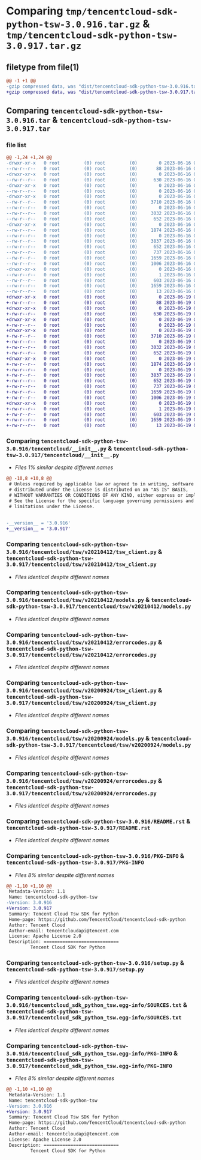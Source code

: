 # Comparing `tmp/tencentcloud-sdk-python-tsw-3.0.916.tar.gz` & `tmp/tencentcloud-sdk-python-tsw-3.0.917.tar.gz`

## filetype from file(1)

```diff
@@ -1 +1 @@
-gzip compressed data, was "dist/tencentcloud-sdk-python-tsw-3.0.916.tar", last modified: Fri Jun 16 00:44:50 2023, max compression
+gzip compressed data, was "dist/tencentcloud-sdk-python-tsw-3.0.917.tar", last modified: Mon Jun 19 00:36:55 2023, max compression
```

## Comparing `tencentcloud-sdk-python-tsw-3.0.916.tar` & `tencentcloud-sdk-python-tsw-3.0.917.tar`

### file list

```diff
@@ -1,24 +1,24 @@
-drwxr-xr-x   0 root         (0) root         (0)        0 2023-06-16 00:44:50.000000 tencentcloud-sdk-python-tsw-3.0.916/
--rw-r--r--   0 root         (0) root         (0)       88 2023-06-16 00:44:50.000000 tencentcloud-sdk-python-tsw-3.0.916/setup.cfg
-drwxr-xr-x   0 root         (0) root         (0)        0 2023-06-16 00:44:50.000000 tencentcloud-sdk-python-tsw-3.0.916/tencentcloud/
--rw-r--r--   0 root         (0) root         (0)      630 2023-06-16 00:44:50.000000 tencentcloud-sdk-python-tsw-3.0.916/tencentcloud/__init__.py
-drwxr-xr-x   0 root         (0) root         (0)        0 2023-06-16 00:44:50.000000 tencentcloud-sdk-python-tsw-3.0.916/tencentcloud/tsw/
--rw-r--r--   0 root         (0) root         (0)        0 2023-06-16 00:44:50.000000 tencentcloud-sdk-python-tsw-3.0.916/tencentcloud/tsw/__init__.py
-drwxr-xr-x   0 root         (0) root         (0)        0 2023-06-16 00:44:50.000000 tencentcloud-sdk-python-tsw-3.0.916/tencentcloud/tsw/v20210412/
--rw-r--r--   0 root         (0) root         (0)     3710 2023-06-16 00:44:50.000000 tencentcloud-sdk-python-tsw-3.0.916/tencentcloud/tsw/v20210412/tsw_client.py
--rw-r--r--   0 root         (0) root         (0)        0 2023-06-16 00:44:50.000000 tencentcloud-sdk-python-tsw-3.0.916/tencentcloud/tsw/v20210412/__init__.py
--rw-r--r--   0 root         (0) root         (0)     3032 2023-06-16 00:44:50.000000 tencentcloud-sdk-python-tsw-3.0.916/tencentcloud/tsw/v20210412/models.py
--rw-r--r--   0 root         (0) root         (0)      652 2023-06-16 00:44:50.000000 tencentcloud-sdk-python-tsw-3.0.916/tencentcloud/tsw/v20210412/errorcodes.py
-drwxr-xr-x   0 root         (0) root         (0)        0 2023-06-16 00:44:50.000000 tencentcloud-sdk-python-tsw-3.0.916/tencentcloud/tsw/v20200924/
--rw-r--r--   0 root         (0) root         (0)     1874 2023-06-16 00:44:50.000000 tencentcloud-sdk-python-tsw-3.0.916/tencentcloud/tsw/v20200924/tsw_client.py
--rw-r--r--   0 root         (0) root         (0)        0 2023-06-16 00:44:50.000000 tencentcloud-sdk-python-tsw-3.0.916/tencentcloud/tsw/v20200924/__init__.py
--rw-r--r--   0 root         (0) root         (0)     3837 2023-06-16 00:44:50.000000 tencentcloud-sdk-python-tsw-3.0.916/tencentcloud/tsw/v20200924/models.py
--rw-r--r--   0 root         (0) root         (0)      652 2023-06-16 00:44:50.000000 tencentcloud-sdk-python-tsw-3.0.916/tencentcloud/tsw/v20200924/errorcodes.py
--rw-r--r--   0 root         (0) root         (0)      737 2023-06-16 00:44:50.000000 tencentcloud-sdk-python-tsw-3.0.916/README.rst
--rw-r--r--   0 root         (0) root         (0)     1659 2023-06-16 00:44:50.000000 tencentcloud-sdk-python-tsw-3.0.916/PKG-INFO
--rw-r--r--   0 root         (0) root         (0)     1006 2023-06-16 00:44:50.000000 tencentcloud-sdk-python-tsw-3.0.916/setup.py
-drwxr-xr-x   0 root         (0) root         (0)        0 2023-06-16 00:44:50.000000 tencentcloud-sdk-python-tsw-3.0.916/tencentcloud_sdk_python_tsw.egg-info/
--rw-r--r--   0 root         (0) root         (0)        1 2023-06-16 00:44:50.000000 tencentcloud-sdk-python-tsw-3.0.916/tencentcloud_sdk_python_tsw.egg-info/dependency_links.txt
--rw-r--r--   0 root         (0) root         (0)      603 2023-06-16 00:44:50.000000 tencentcloud-sdk-python-tsw-3.0.916/tencentcloud_sdk_python_tsw.egg-info/SOURCES.txt
--rw-r--r--   0 root         (0) root         (0)     1659 2023-06-16 00:44:50.000000 tencentcloud-sdk-python-tsw-3.0.916/tencentcloud_sdk_python_tsw.egg-info/PKG-INFO
--rw-r--r--   0 root         (0) root         (0)       13 2023-06-16 00:44:50.000000 tencentcloud-sdk-python-tsw-3.0.916/tencentcloud_sdk_python_tsw.egg-info/top_level.txt
+drwxr-xr-x   0 root         (0) root         (0)        0 2023-06-19 00:36:55.000000 tencentcloud-sdk-python-tsw-3.0.917/
+-rw-r--r--   0 root         (0) root         (0)       88 2023-06-19 00:36:55.000000 tencentcloud-sdk-python-tsw-3.0.917/setup.cfg
+drwxr-xr-x   0 root         (0) root         (0)        0 2023-06-19 00:36:55.000000 tencentcloud-sdk-python-tsw-3.0.917/tencentcloud/
+-rw-r--r--   0 root         (0) root         (0)      630 2023-06-19 00:36:54.000000 tencentcloud-sdk-python-tsw-3.0.917/tencentcloud/__init__.py
+drwxr-xr-x   0 root         (0) root         (0)        0 2023-06-19 00:36:55.000000 tencentcloud-sdk-python-tsw-3.0.917/tencentcloud/tsw/
+-rw-r--r--   0 root         (0) root         (0)        0 2023-06-19 00:36:54.000000 tencentcloud-sdk-python-tsw-3.0.917/tencentcloud/tsw/__init__.py
+drwxr-xr-x   0 root         (0) root         (0)        0 2023-06-19 00:36:55.000000 tencentcloud-sdk-python-tsw-3.0.917/tencentcloud/tsw/v20210412/
+-rw-r--r--   0 root         (0) root         (0)     3710 2023-06-19 00:36:54.000000 tencentcloud-sdk-python-tsw-3.0.917/tencentcloud/tsw/v20210412/tsw_client.py
+-rw-r--r--   0 root         (0) root         (0)        0 2023-06-19 00:36:54.000000 tencentcloud-sdk-python-tsw-3.0.917/tencentcloud/tsw/v20210412/__init__.py
+-rw-r--r--   0 root         (0) root         (0)     3032 2023-06-19 00:36:54.000000 tencentcloud-sdk-python-tsw-3.0.917/tencentcloud/tsw/v20210412/models.py
+-rw-r--r--   0 root         (0) root         (0)      652 2023-06-19 00:36:55.000000 tencentcloud-sdk-python-tsw-3.0.917/tencentcloud/tsw/v20210412/errorcodes.py
+drwxr-xr-x   0 root         (0) root         (0)        0 2023-06-19 00:36:55.000000 tencentcloud-sdk-python-tsw-3.0.917/tencentcloud/tsw/v20200924/
+-rw-r--r--   0 root         (0) root         (0)     1874 2023-06-19 00:36:55.000000 tencentcloud-sdk-python-tsw-3.0.917/tencentcloud/tsw/v20200924/tsw_client.py
+-rw-r--r--   0 root         (0) root         (0)        0 2023-06-19 00:36:55.000000 tencentcloud-sdk-python-tsw-3.0.917/tencentcloud/tsw/v20200924/__init__.py
+-rw-r--r--   0 root         (0) root         (0)     3837 2023-06-19 00:36:55.000000 tencentcloud-sdk-python-tsw-3.0.917/tencentcloud/tsw/v20200924/models.py
+-rw-r--r--   0 root         (0) root         (0)      652 2023-06-19 00:36:55.000000 tencentcloud-sdk-python-tsw-3.0.917/tencentcloud/tsw/v20200924/errorcodes.py
+-rw-r--r--   0 root         (0) root         (0)      737 2023-06-19 00:36:54.000000 tencentcloud-sdk-python-tsw-3.0.917/README.rst
+-rw-r--r--   0 root         (0) root         (0)     1659 2023-06-19 00:36:55.000000 tencentcloud-sdk-python-tsw-3.0.917/PKG-INFO
+-rw-r--r--   0 root         (0) root         (0)     1006 2023-06-19 00:36:54.000000 tencentcloud-sdk-python-tsw-3.0.917/setup.py
+drwxr-xr-x   0 root         (0) root         (0)        0 2023-06-19 00:36:55.000000 tencentcloud-sdk-python-tsw-3.0.917/tencentcloud_sdk_python_tsw.egg-info/
+-rw-r--r--   0 root         (0) root         (0)        1 2023-06-19 00:36:55.000000 tencentcloud-sdk-python-tsw-3.0.917/tencentcloud_sdk_python_tsw.egg-info/dependency_links.txt
+-rw-r--r--   0 root         (0) root         (0)      603 2023-06-19 00:36:55.000000 tencentcloud-sdk-python-tsw-3.0.917/tencentcloud_sdk_python_tsw.egg-info/SOURCES.txt
+-rw-r--r--   0 root         (0) root         (0)     1659 2023-06-19 00:36:55.000000 tencentcloud-sdk-python-tsw-3.0.917/tencentcloud_sdk_python_tsw.egg-info/PKG-INFO
+-rw-r--r--   0 root         (0) root         (0)       13 2023-06-19 00:36:55.000000 tencentcloud-sdk-python-tsw-3.0.917/tencentcloud_sdk_python_tsw.egg-info/top_level.txt
```

### Comparing `tencentcloud-sdk-python-tsw-3.0.916/tencentcloud/__init__.py` & `tencentcloud-sdk-python-tsw-3.0.917/tencentcloud/__init__.py`

 * *Files 1% similar despite different names*

```diff
@@ -10,8 +10,8 @@
 # Unless required by applicable law or agreed to in writing, software
 # distributed under the License is distributed on an "AS IS" BASIS,
 # WITHOUT WARRANTIES OR CONDITIONS OF ANY KIND, either express or implied.
 # See the License for the specific language governing permissions and
 # limitations under the License.
 
 
-__version__ = '3.0.916'
+__version__ = '3.0.917'
```

### Comparing `tencentcloud-sdk-python-tsw-3.0.916/tencentcloud/tsw/v20210412/tsw_client.py` & `tencentcloud-sdk-python-tsw-3.0.917/tencentcloud/tsw/v20210412/tsw_client.py`

 * *Files identical despite different names*

### Comparing `tencentcloud-sdk-python-tsw-3.0.916/tencentcloud/tsw/v20210412/models.py` & `tencentcloud-sdk-python-tsw-3.0.917/tencentcloud/tsw/v20210412/models.py`

 * *Files identical despite different names*

### Comparing `tencentcloud-sdk-python-tsw-3.0.916/tencentcloud/tsw/v20210412/errorcodes.py` & `tencentcloud-sdk-python-tsw-3.0.917/tencentcloud/tsw/v20210412/errorcodes.py`

 * *Files identical despite different names*

### Comparing `tencentcloud-sdk-python-tsw-3.0.916/tencentcloud/tsw/v20200924/tsw_client.py` & `tencentcloud-sdk-python-tsw-3.0.917/tencentcloud/tsw/v20200924/tsw_client.py`

 * *Files identical despite different names*

### Comparing `tencentcloud-sdk-python-tsw-3.0.916/tencentcloud/tsw/v20200924/models.py` & `tencentcloud-sdk-python-tsw-3.0.917/tencentcloud/tsw/v20200924/models.py`

 * *Files identical despite different names*

### Comparing `tencentcloud-sdk-python-tsw-3.0.916/tencentcloud/tsw/v20200924/errorcodes.py` & `tencentcloud-sdk-python-tsw-3.0.917/tencentcloud/tsw/v20200924/errorcodes.py`

 * *Files identical despite different names*

### Comparing `tencentcloud-sdk-python-tsw-3.0.916/README.rst` & `tencentcloud-sdk-python-tsw-3.0.917/README.rst`

 * *Files identical despite different names*

### Comparing `tencentcloud-sdk-python-tsw-3.0.916/PKG-INFO` & `tencentcloud-sdk-python-tsw-3.0.917/PKG-INFO`

 * *Files 8% similar despite different names*

```diff
@@ -1,10 +1,10 @@
 Metadata-Version: 1.1
 Name: tencentcloud-sdk-python-tsw
-Version: 3.0.916
+Version: 3.0.917
 Summary: Tencent Cloud Tsw SDK for Python
 Home-page: https://github.com/TencentCloud/tencentcloud-sdk-python
 Author: Tencent Cloud
 Author-email: tencentcloudapi@tencent.com
 License: Apache License 2.0
 Description: ============================
         Tencent Cloud SDK for Python
```

### Comparing `tencentcloud-sdk-python-tsw-3.0.916/setup.py` & `tencentcloud-sdk-python-tsw-3.0.917/setup.py`

 * *Files identical despite different names*

### Comparing `tencentcloud-sdk-python-tsw-3.0.916/tencentcloud_sdk_python_tsw.egg-info/SOURCES.txt` & `tencentcloud-sdk-python-tsw-3.0.917/tencentcloud_sdk_python_tsw.egg-info/SOURCES.txt`

 * *Files identical despite different names*

### Comparing `tencentcloud-sdk-python-tsw-3.0.916/tencentcloud_sdk_python_tsw.egg-info/PKG-INFO` & `tencentcloud-sdk-python-tsw-3.0.917/tencentcloud_sdk_python_tsw.egg-info/PKG-INFO`

 * *Files 8% similar despite different names*

```diff
@@ -1,10 +1,10 @@
 Metadata-Version: 1.1
 Name: tencentcloud-sdk-python-tsw
-Version: 3.0.916
+Version: 3.0.917
 Summary: Tencent Cloud Tsw SDK for Python
 Home-page: https://github.com/TencentCloud/tencentcloud-sdk-python
 Author: Tencent Cloud
 Author-email: tencentcloudapi@tencent.com
 License: Apache License 2.0
 Description: ============================
         Tencent Cloud SDK for Python
```

